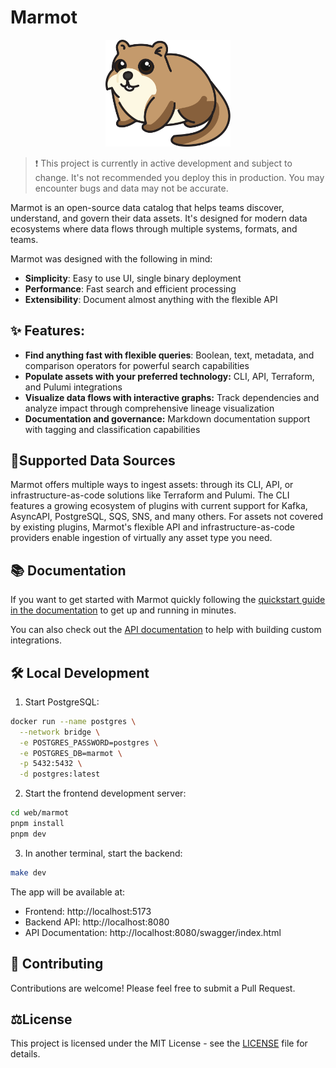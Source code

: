 # Marmot

<div style="text-align: center;">
<img src="./marmot.svg" width="200">
</div>

> ❗ This project is currently in active development and subject to change. It's not recommended you deploy this in production. You may encounter bugs and data may not be accurate.

Marmot is an open-source data catalog that helps teams discover, understand, and govern their data assets. It's designed for modern data ecosystems where data flows through multiple systems, formats, and teams.

Marmot was designed with the following in mind:

- **Simplicity**: Easy to use UI, single binary deployment
- **Performance**: Fast search and efficient processing
- **Extensibility**: Document almost anything with the flexible API

## ✨ Features:

- **Find anything fast with flexible queries**: Boolean, text, metadata, and comparison operators for powerful search capabilities
- **Populate assets with your preferred technology:** CLI, API, Terraform, and Pulumi integrations
- **Visualize data flows with interactive graphs:** Track dependencies and analyze impact through comprehensive lineage visualization
- **Documentation and governance:** Markdown documentation support with tagging and classification capabilities

## 🔌Supported Data Sources

Marmot offers multiple ways to ingest assets: through its CLI, API, or infrastructure-as-code solutions like Terraform and Pulumi. The CLI features a growing ecosystem of plugins with current support for Kafka, AsyncAPI, PostgreSQL, SQS, SNS, and many others. For assets not covered by existing plugins, Marmot's flexible API and infrastructure-as-code providers enable ingestion of virtually any asset type you need.

## 📚 Documentation

If you want to get started with Marmot quickly following the [quickstart guide in the documentation](https://marmotdata.io/docs/quick-start) to get up and running in minutes.

You can also check out the [API documentation](https://marmotdata.io/api) to help with building custom integrations.

## 🛠️ Local Development

1. Start PostgreSQL:

```bash
docker run --name postgres \
  --network bridge \
  -e POSTGRES_PASSWORD=postgres \
  -e POSTGRES_DB=marmot \
  -p 5432:5432 \
  -d postgres:latest
```

2. Start the frontend development server:

```bash
cd web/marmot
pnpm install
pnpm dev
```

3. In another terminal, start the backend:

```bash
make dev
```

The app will be available at:

- Frontend: http://localhost:5173
- Backend API: http://localhost:8080
- API Documentation: http://localhost:8080/swagger/index.html

## 🤝 Contributing

Contributions are welcome! Please feel free to submit a Pull Request.

## ⚖️License

This project is licensed under the MIT License - see the [LICENSE](LICENSE) file for details.
